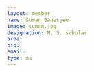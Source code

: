 ```yaml
---
layout: member
name: Suman Banerjee
image: suman.jpg
designation: M. S. scholar
area:
bio:
email:
type: ms
---
```

